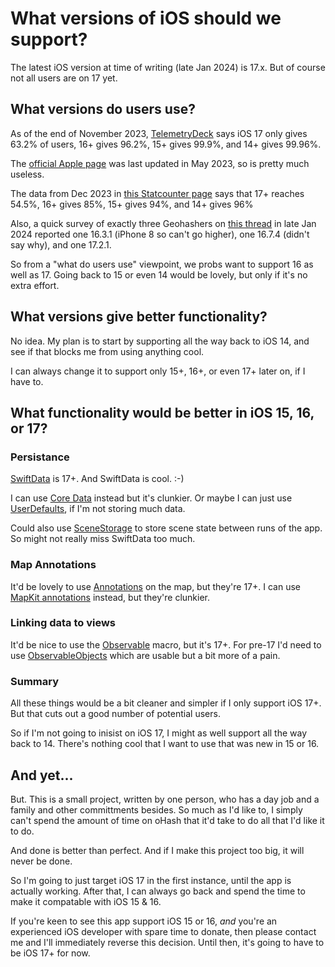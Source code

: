 # What versions of iOS should we support?

The latest iOS version at time of writing (late Jan 2024) is 17.x.
But of course not all users are on 17 yet.

## What versions do users use?

As of the end of November 2023,
[TelemetryDeck](https://telemetrydeck.com/blog/ios-market-share-13-23/) says iOS 17 only gives 63.2% of users, 16+ gives 96.2%, 15+ gives 99.9%, and 14+ gives 99.96%.

The [official Apple page](https://developer.apple.com/support/app-store/)
was last updated in May 2023, so is pretty much useless.

The data from Dec 2023 in [this Statcounter page](https://gs.statcounter.com/os-version-market-share/ios/mobile-tablet/worldwide)
says that 17+ reaches 54.5%, 16+ gives 85%, 15+ gives 94%, and 14+ gives 96%

Also, a quick survey of exactly three Geohashers on
[this thread](https://discord.com/channels/742785009202626640/1200076111191752858)
in late Jan 2024 reported one 16.3.1 (iPhone 8 so can't go higher), one 16.7.4 (didn't say why), and one 17.2.1.

So from a "what do users use" viewpoint, we probs want to support 16 as well as 17. Going back to 15 or even 14 would be lovely, but only if it's no extra effort.

## What versions give better functionality?

No idea. My plan is to start by supporting all the way back to iOS 14,
and see if that blocks me from using anything cool.

I can always change it to support only 15+, 16+, or even 17+ later on, if I have to.

## What functionality would be better in iOS 15, 16, or 17?

### Persistance

[SwiftData](https://developer.apple.com/documentation/swiftdata) is 17+. And SwiftData is cool. :-)

I can use [Core Data](https://developer.apple.com/documentation/coredata) instead but it's clunkier.
Or maybe I can just use [UserDefaults](https://developer.apple.com/documentation/foundation/userdefaults/),
if I'm not storing much data.

Could also use [SceneStorage](https://developer.apple.com/documentation/swiftui/scenestorage) to store scene state between runs of the app. So might not really miss SwiftData too much.

### Map Annotations

It'd be lovely to use [Annotations](https://developer.apple.com/documentation/mapkit/annotation) on the map, but they're 17+. I can use [MapKit annotations](https://developer.apple.com/documentation/mapkit/mapkit_for_appkit_and_uikit/mapkit_annotations) instead,
but they're clunkier.

### Linking data to views

It'd be nice to use the [Observable](https://developer.apple.com/documentation/Observation/Observable()) macro, but it's 17+.
For pre-17 I'd need to use [ObservableObjects](https://developer.apple.com/documentation/Combine/ObservableObject) which are usable 
but a bit more of a pain.

### Summary

All these things would be a bit cleaner and simpler if I only support
iOS 17+. But that cuts out a good number of potential users.

So if I'm not going to inisist on iOS 17, I might as well support all the way back to 14. There's nothing cool that I want to use that was new in 15 or 16.

## And yet...

But. This is a small project, written by one person, who has a day job and a family and other committments besides. So much as I'd like to,
I simply can't spend the amount of time on oHash that it'd take to do all that I'd like it to do.

And done is better than perfect. And if I make this project too big, it will never be done.

So I'm going to just target iOS 17 in the first instance, until the app is actually working. After that,
I can always go back and spend the time to make it compatable with iOS 15 & 16.

If you're keen to see this app support iOS 15 or 16, *and* you're an experienced iOS developer with spare time to donate,
then please contact me and I'll immediately reverse this decision. Until then, it's going to have to be iOS 17+ for now.
